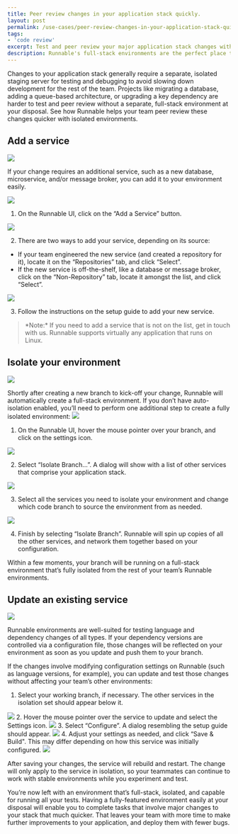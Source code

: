 ```yaml
---
title: Peer review changes in your application stack quickly.
layout: post
permalink: /use-cases/peer-review-changes-in-your-application-stack-quickly/
tags:
- 'code review'
excerpt: Test and peer review your major application stack changes with a full-stack environment.
description: Runnable's full-stack environments are the perfect place to test and review any change to your technology stack. Here's how to do it without slowing down your team's development.
---
```


Changes to your application stack generally require a separate, isolated staging server for testing and debugging to avoid slowing down development for the rest of the team. Projects like migrating a database, adding a queue-based architecture, or upgrading a key dependency are harder to test and peer review without a separate, full-stack environment at your disposal. See how Runnable helps your team peer review these changes quicker with isolated environments.

## Add a service
<img class="grid-block img img-lg" src="images/posts/add-a-service.svg">

If your change requires an additional service, such as a new database, microservice, and/or message broker, you can add it to your environment easily.

<img class="grid-block img img-lg" src="images/posts/add-a-service-button.png">

1. On the Runnable UI, click on the “Add a Service” button.
<img class="grid-block img img-lg" src="images/posts/add-a-source.png">

2. There are two ways to add your service, depending on its source:
- If your team engineered the new service (and created a repository for it), locate it on the “Repositories” tab, and click “Select”.
- If the new service is off-the-shelf, like a database or message broker, click on the “Non-Repository” tab, locate it amongst the list, and click “Select”.
<img class="grid-block img img-lg" src="images/posts/service-name.png">

3. Follow the instructions on the setup guide to add your new service.
<blockquote>*Note:* If you need to add a service that is not on the list, get in touch with us. Runnable supports virtually any application that runs on Linux.</blockquote>

## Isolate your environment
<img class="grid-block img img-lg" src="images/posts/isolate-your-environment.svg">

Shortly after creating a new branch to kick-off your change, Runnable will automatically create a full-stack environment. If you don’t have auto-isolation enabled, you’ll need to perform one additional step to create a fully isolated environment:
<img class="grid-block img img-lg" src="images/posts/hover-branch.png">

1. On the Runnable UI, hover the mouse pointer over your branch, and click on the settings icon.
<img class="grid-block img img-lg" src="images/posts/isolate-branch.png">

2. Select “Isolate Branch…”. A dialog will show with a list of other services that comprise your application stack.
<img class="grid-block img img-lg" src="images/posts/isolation-setup.png">

3. Select all the services you need to isolate your environment and change which code branch to source the environment from as needed.
<img class="grid-block img img-lg" src="images/posts/isolation-confirm.png">

4. Finish by selecting “Isolate Branch”. Runnable will spin up copies of all the other services, and network them together based on your configuration.

Within a few moments, your branch will be running on a full-stack environment that’s fully isolated from the rest of your team’s Runnable environments.

## Update an existing service
<img class="grid-block img img-lg" src="images/posts/update-an-existing-service.svg">

Runnable environments are well-suited for testing language and dependency changes of all types. If your dependency versions are controlled via a configuration file, those changes will be reflected on your environment as soon as you update and push them to your branch.

If the changes involve modifying configuration settings on Runnable (such as language versions, for example), you can update and test those changes without affecting your team’s other environments:


1. Select your working branch, if necessary. The other services in the isolation set should appear below it.
<img class="grid-block img img-lg" src="images/posts/choose-a-branch.png">
2. Hover the mouse pointer over the service to update and select the Settings icon.
<img class="grid-block img img-lg" src="images/posts/configure-service.png">
3. Select “Configure”. A dialog resembling the setup guide should appear.
<img class="grid-block img img-lg" src="images/posts/service-dialogue-1.png">
4. Adjust your settings as needed, and click “Save & Build". This may differ depending on how this service was initially configured.
<img class="grid-block img img-lg" src="images/posts/service-dialogue-2.png">

After saving your changes, the service will rebuild and restart. The change will only apply to the service in isolation, so your teammates can continue to work with stable environments while you experiment and test.

You’re now left with an environment that’s full-stack, isolated, and capable for running all your tests. Having a fully-featured environment easily at your disposal will enable you to complete tasks that involve major changes to your stack that much quicker. That leaves your team with more time to make further improvements to your application, and deploy them with fewer bugs.
